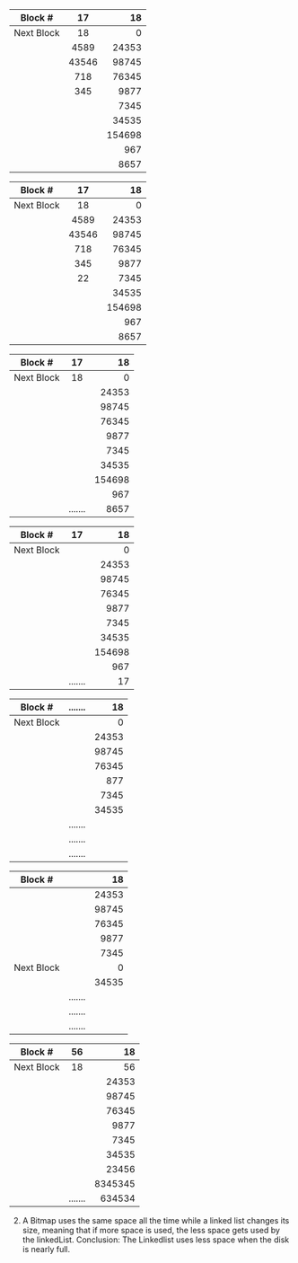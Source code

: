 | Block #    |17    |18     |
| ---------- |:----:|------:|
| Next Block |18    |0      |
|            |4589  |24353  |
|            |43546 |98745  |
|            |718   |76345  |
|            |345   |9877   |
|            |      |7345   |
|            |      |34535  |
|            |      |154698 |
|            |      |967    |
|            |      |8657   |

| Block #    |17    |18     |
| ---------- |:----:|------:|
| Next Block |18    |0      |
|            |4589  |24353  |
|            |43546 |98745  |
|            |718   |76345  |
|            |345   |9877   |
|            |22    |7345   |
|            |      |34535  |
|            |      |154698 |
|            |      |967    |
|            |      |8657   |

| Block #    |17    |18     |
| ---------- |:----:|------:|
| Next Block |18    |0      |
|            |      |24353  |
|            |      |98745  |
|            |      |76345  |
|            |      |9877   |
|            |      |7345   |
|            |      |34535  |
|            |      |154698 |
|            |      |967    |
|            |.......|8657   |

| Block #    |17    |18     |
| ---------- |:----:|------:|
| Next Block |      |0      |
|            |      |24353  |
|            |      |98745  |
|            |      |76345  |
|            |      |9877   |
|            |      |7345   |
|            |      |34535  |
|            |      |154698 |
|            |      |967    |
|            |.......|17     |

| Block #    |.......|18     |
| ---------- |:----:|------:|
| Next Block |      |0      |
|            |      |24353  |
|            |      |98745  |
|            |      |76345  |
|            |      |877    |
|            |      |7345   |
|            |      |34535  |
|            |.......|       |
|            |.......|       |
|            |.......|       |

| Block #    |      |18     |
| ---------- |:----:|------:|
|            |      |24353  |
|            |      |98745  |
|            |      |76345  |
|            |      |9877   |
|            |      |7345   |
| Next Block |      |0      |
|            |      |34535  |
|            |.......|       |
|            |.......|       |
|            |.......|       |

| Block #    |56    |18     |
| ---------- |:----:|------:|
| Next Block |18    |56     |
|            |      |24353  |
|            |      |98745  |
|            |      |76345  |
|            |      |9877   |
|            |      |7345   |
|            |      |34535  |
|            |      |23456  |
|            |      |8345345|
|            |....... |634534 |



2. A Bitmap uses the same space all the time while a linked list changes its size, meaning that if more space is used, the less space gets used by the linkedList.
  Conclusion: The Linkedlist uses less space when the disk is nearly full.

